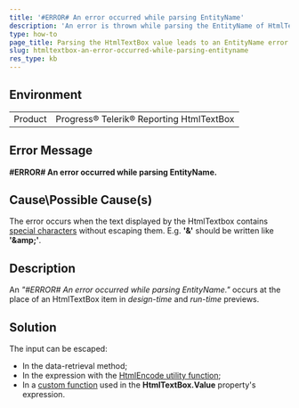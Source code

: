 ```yaml
---
title: '#ERROR# An error occurred while parsing EntityName'
description: 'An error is thrown while parsing the EntityName of HtmlTextBox using special characters in its value'
type: how-to
page_title: Parsing the HtmlTextBox value leads to an EntityName error
slug: htmltextbox-an-error-occurred-while-parsing-entityname
res_type: kb
---
```


## Environment
<table>
	<tr>
		<td>Product</td>
		<td>Progress® Telerik® Reporting HtmlTextBox</td>
	</tr>
</table>


## Error Message

**#ERROR# An error occurred while parsing EntityName.**

## Cause\Possible Cause(s)

The error occurs when the text displayed by the HtmlTextbox contains [special characters](https://dev.w3.org/html5/html-author/charref) without escaping them. E.g. **'&'** should be written like **'&<span></span>amp;'**.

## Description

An *"#ERROR# An error occurred while parsing EntityName."* occurs at the place of an HtmlTextBox item in *design-time* and *run-time* previews.  

## Solution     
  
The input can be escaped:  

- In the data-retrieval method;
- In the expression with the [HtmlEncode utility function](../expressions-utility-functions);
- In a [custom function](../expressions-user-functions) used in the **HtmlTextBox.Value** property's expression.
